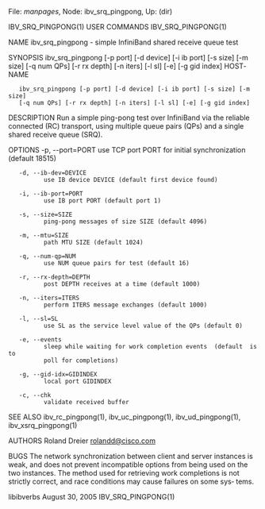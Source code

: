 File: *manpages*,  Node: ibv_srq_pingpong,  Up: (dir)

IBV_SRQ_PINGPONG(1)              USER COMMANDS             IBV_SRQ_PINGPONG(1)



NAME
       ibv_srq_pingpong - simple InfiniBand shared receive queue test


SYNOPSIS
       ibv_srq_pingpong [-p port] [-d device] [-i ib port] [-s size] [-m size]
       [-q num QPs] [-r rx depth] [-n iters] [-l sl] [-e] [-g gid index] HOST‐
       NAME

       ibv_srq_pingpong [-p port] [-d device] [-i ib port] [-s size] [-m size]
       [-q num QPs] [-r rx depth] [-n iters] [-l sl] [-e] [-g gid index]


DESCRIPTION
       Run a simple ping-pong test over InfiniBand via the reliable  connected
       (RC)  transport,  using  multiple queue pairs (QPs) and a single shared
       receive queue (SRQ).


OPTIONS
       -p, --port=PORT
              use TCP port PORT for initial synchronization (default 18515)

       -d, --ib-dev=DEVICE
              use IB device DEVICE (default first device found)

       -i, --ib-port=PORT
              use IB port PORT (default port 1)

       -s, --size=SIZE
              ping-pong messages of size SIZE (default 4096)

       -m, --mtu=SIZE
              path MTU SIZE (default 1024)

       -q, --num-qp=NUM
              use NUM queue pairs for test (default 16)

       -r, --rx-depth=DEPTH
              post DEPTH receives at a time (default 1000)

       -n, --iters=ITERS
              perform ITERS message exchanges (default 1000)

       -l, --sl=SL
              use SL as the service level value of the QPs (default 0)

       -e, --events
              sleep while waiting for work completion events  (default  is  to
              poll for completions)

       -g, --gid-idx=GIDINDEX
              local port GIDINDEX

       -c, --chk
              validate received buffer


SEE ALSO
       ibv_rc_pingpong(1),       ibv_uc_pingpong(1),       ibv_ud_pingpong(1),
       ibv_xsrq_pingpong(1)


AUTHORS
       Roland Dreier
              <rolandd@cisco.com>


BUGS
       The network synchronization between  client  and  server  instances  is
       weak,  and does not prevent incompatible options from being used on the
       two instances.  The method used for retrieving work completions is  not
       strictly  correct,  and race conditions may cause failures on some sys‐
       tems.



libibverbs                      August 30, 2005            IBV_SRQ_PINGPONG(1)
